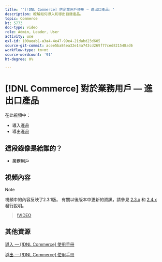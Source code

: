 ```yaml
---
title: '"[!DNL Commerce] 供企業用戶使用 — 進出口產品」'
description: 瞭解如何導入和導出目錄產品。
topic: Commerce
kt: 5773
doc-type: video
role: Admin, Leader, User
activity: use
exl-id: 109aeab1-a3a4-4e47-99e4-21dabd23d605
source-git-commit: acee5ba84ea32e14a743cd269f77ced821548ad6
workflow-type: tm+mt
source-wordcount: '91'
ht-degree: 0%

---
```


# [!DNL Commerce] 對於業務用戶 — 進出口產品

在此視頻中：

- 導入產品
- 導出產品

## 這段錄像是給誰的？

- 業務用戶

## 視頻內容

>[!NOTE]
>
>視頻中的內容反映了2.3.1版。 有關以後版本中更新的資訊，請參見 [ 2.3.x](https://devdocs.magento.com/guides/v2.3/release-notes/bk-release-notes.html) 和 [2.4.x](https://devdocs.magento.com/guides/v2.4/release-notes/bk-release-notes.html) 發行說明。

>[!VIDEO](https://video.tv.adobe.com/v/35958?quality=12&learn=on)

## 其他資源

[導入 —  [!DNL Commerce] 使用手冊](https://docs.magento.com/user-guide/system/data-import.html)

[導出 —  [!DNL Commerce] 使用手冊](https://docs.magento.com/user-guide/system/data-export.html)
